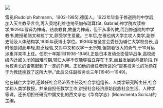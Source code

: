 ![](https://s2.loli.net/2022/08/14/pnLAZ89ghU6EywO.jpg)

雷冕(Rudolph Rahmann，1902-1985),德国人。1922年毕业于修道院的中学后,加入天主教圣言会,再入奥地利维也纳圣加布瑞耳(St. Gabriel)神学院攻读神学,1929年晋铎为神甫。热衷教育,故虽为神甫，但不从事传教,而到修道院的中学教书,教授希腊文和拉丁文,颇受学生爱戴。三年后,在维也纳大学主攻人类学,副修史前及人体结构学,1935年获博士学位。1936年被圣言会委任为辅仁大学校务长,当时他是如此年轻,缺乏经验,又对中文和汉学一无所知,但抱着很大的勇气,于10月远涉重洋来华上任。任职十年期间(1936-1946),正是日本发动全面侵华战争,高校纷纷内迁或关闭的困难时期,辅仁大学不仅能够独立存在下来,而且发展到鼎盛阶段,作为校务长的雷冕起到了一定的作用。正如他的继任者所说的:“雷冕校务长的功勋在于为教廷挽救了这所大学。”此后又任副校务长三年(1946—1949)。

他在辅仁大学时,还兼任社会经济系主任及社会学组组长、人类学研究所主任,社会学和人类学教授，并亲自担任教学工作,讲授社会经济原始民族社会生活、人种学等课。还长期担任研究中国文化的西文杂志《华商学志》(Monvmenta Scrica)的主编。